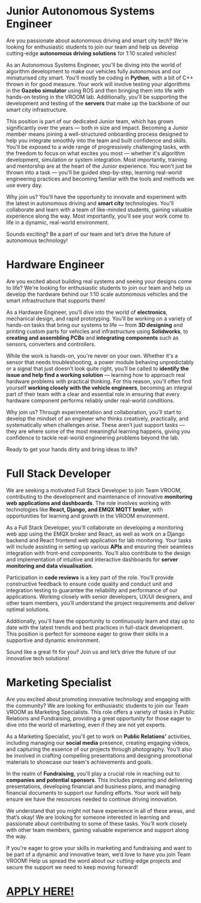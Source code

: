 # Junior Autonomous Systems Engineer

Are you passionate about autonomous driving and smart city tech? We're looking for enthusiastic students to join our team and help us develop cutting-edge **autonomous driving solutions** for 1:10 scaled vehicles!

As an Autonomous Systems Engineer, you'll be diving into the world of algorithm development to make our vehicles fully autonomous and our miniaturised city smart. You’ll mostly be coding in **Python**, with a bit of C++ thrown in for good measure. Your work will involve testing your algorithms in the **Gazebo simulator** using ROS and then bringing them into life with hands-on testing in the VROOM lab. Additionally, you'll be supporting the development and testing of the **servers** that make up the backbone of our smart city infrastructure.

This position is part of our dedicated Junior team, which has grown significantly over the years — both in size and impact. Becoming a Junior member means joining a well-structured onboarding process designed to help you integrate smoothly into the team and built confidence and skills. You'll be exposed to a wide range of progressively challenging tasks, with the freedom to focus on what excites you most — whether it's algorithm development, simulation or system integration.
Most importantly, training and mentorship are at the heart of the Junior experience. You won't just be thrown into a task — you'll be guided step-by-step, learning real-world engineering practices and becoming familiar with the tools and methods we use every day.

Why join us? You'll have the opportunity to innovate and experiment with the latest in autonomous driving and **smart city** technologies. You'll collaborate and learn with a team of like-minded students, gaining valuable experience along the way. Most importantly, you'll see your work come to life in a dynamic, real-world environment.

Sounds exciting? Be a part of our team and let’s drive the future of autonomous technology!

# Hardware Engineer
Are you excited about building real systems and seeing your designs come to life? We're looking for enthusiastic students to join our team and help us develop the hardware behind our 1:10 scale autonomous vehicles and the smart infrastructure that supports them!

As a Hardware Engineer, you’ll dive into the world of **electronics**, mechanical design, and rapid prototyping. You’ll be working on a variety of hands-on tasks that bring our systems to life — from **3D designing** and printing custom parts for vehicles and infrastructure using **Solidworks**, to **creating and assembling PCBs** and **integrating components** such as sensors, converters and controllers. 

While the work is hands-on, you're never on your own. Whether it's a sensor that needs troubleshooting, a power module behaving unpredictably or a signal that just doesn’t look quite right, you’ll be called to **identify the issue and help find a working solution** — learning how to approach real hardware problems with practical thinking. For this reason, you'll often find yourself **working closely with the vehicle engineers**, becoming an integral part of their team with a clear and essential role in ensuring that every hardware component performs reliably under real-world conditions.

Why join us?
Through experimentation and collaboration, you’ll start to develop the mindset of an engineer  who thinks creatively, practically, and systematically when challenges arise. These aren’t just support tasks — they are where some of the most meaningful learning happens, giving you confidence to tackle real-world engineering problems beyond the lab.

Ready to get your hands dirty and bring ideas to life?

# Full Stack Developer

We are seeking a motivated Full Stack Developer to join Team VROOM, contributing to the development and maintenance of innovative **monitoring web applications and dashboards**. The role involves working with technologies like **React, Django, and EMQX MQTT broker**, with opportunities for learning and growth in the VROOM environment.

As a Full Stack Developer, you'll collaborate on developing a monitoring web app using the EMQX broker and React, as well as work on a Django backend and React frontend web application for lab monitoring. Your tasks will include assisting in setting up various **APIs** and ensuring their seamless integration with front-end components. You’ll also contribute to the design and implementation of intuitive and interactive dashboards for **server monitoring and data visualisation**.

Participation in **code reviews** is a key part of the role. You’ll provide constructive feedback to ensure code quality and conduct unit and integration testing to guarantee the reliability and performance of our applications. Working closely with senior developers, UX/UI designers, and other team members, you’ll understand the project requirements and deliver optimal solutions.

Additionally, you'll have the opportunity to continuously learn and stay up to date with the latest trends and best practices in full-stack development. This position is perfect for someone eager to grow their skills in a supportive and dynamic environment.

Sound like a great fit for you? Join us and let’s drive the future of our innovative tech solutions!

# Marketing Specialist

Are you excited about promoting innovative technology and engaging with the community? We are looking for enthusiastic students to join our Team VROOM as Marketing Specialists. This role offers a variety of tasks in Public Relations and Fundraising, providing a great opportunity for those eager to dive into the world of marketing, even if they are not yet experts.

As a Marketing Specialist, you'll get to work on **Public Relations’** activities, including managing our **social media** presence, creating engaging videos, and capturing the essence of our projects through photography. You’ll also be involved in crafting compelling presentations and designing promotional materials to showcase our team's achievements and goals.

In the realm of **Fundraising**, you'll play a crucial role in reaching out to **companies and potential sponsors**. This includes preparing and delivering presentations, developing financial and business plans, and managing financial documents to support our funding efforts. Your work will help ensure we have the resources needed to continue driving innovation.

We understand that you might not have experience in all of these areas, and that’s okay! We are looking for someone interested in learning and passionate about contributing to some of these tasks. You’ll work closely with other team members, gaining valuable experience and support along the way.

If you're eager to grow your skills in marketing and fundraising and want to be part of a dynamic and innovative team, we’d love to have you join Team VROOM! 
Help us spread the word about our cutting-edge projects and secure the support we need to keep moving forward!

# [APPLY HERE!](https://forms.gle/at23LnkYaEoVFW7KA)

